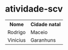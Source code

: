 # atividade-scv

<table>
  <tr>
    <th>Nome</th>
    <th>Cidade natal</th>
  </tr>
  <tr>
    <td>Rodrigo</td>
    <td>Maceio</td>
  </tr>
<tr>
    <td>Vinicius</td>
    <td>Garanhuns</td>
  </tr>
</table>
